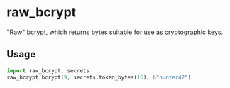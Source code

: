 # raw_bcrypt
"Raw" bcrypt, which returns bytes suitable for use as cryptographic keys.
## Usage

```py
import raw_bcrypt, secrets
raw_bcrypt.bcrypt(9, secrets.token_bytes(16), b"hunter42")
```